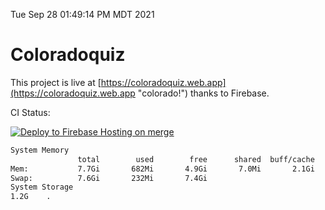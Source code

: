 Tue Sep 28 01:49:14 PM MDT 2021

# Coloradoquiz


This project is live at [https://coloradoquiz.web.app](https://coloradoquiz.web.app "colorado!") thanks to Firebase.

CI Status: 

[![Deploy to Firebase Hosting on merge](https://github.com/teamkushal/coloradoquiz/actions/workflows/firebase-hosting-merge.yml/badge.svg)](https://github.com/teamkushal/coloradoquiz/actions/workflows/firebase-hosting-merge.yml)

```bash
System Memory
               total        used        free      shared  buff/cache   available
Mem:           7.7Gi       682Mi       4.9Gi       7.0Mi       2.1Gi       6.7Gi
Swap:          7.6Gi       232Mi       7.4Gi
System Storage
1.2G	.
```

